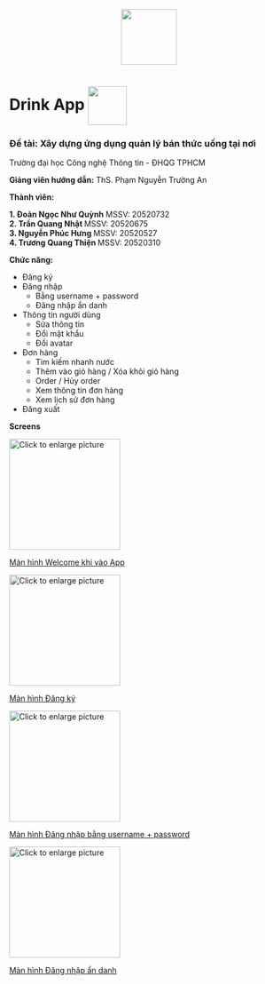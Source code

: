 <div id="header" align="center">
  <img src="https://media.giphy.com/media/bcKmIWkUMCjVm/giphy.gif" width="100"/>
</div>

<h1>
  Drink App
  <img align="center" src="https://media.giphy.com/media/ES4Vcv8zWfIt2/giphy.gif" width="70px"/>
</h1>

<h3>Đề tài: Xây dựng ứng dụng quản lý bán thức uống tại nơi</h3>

Trường đại học Công nghệ Thông tin - ĐHQG TPHCM
<br>

<strong>Giảng viên hướng dẫn:</strong> ThS. Phạm Nguyễn Trường An

<strong>Thành viên:</strong>

<strong>1. Đoàn Ngọc Như Quỳnh</strong> MSSV: 20520732 <br>
<strong>2. Trần Quang Nhật </strong> MSSV: 20520675 <br>
<strong>3. Nguyễn Phúc Hưng </strong> MSSV: 20520527 <br>
<strong>4. Trương Quang Thiện </strong> MSSV: 20520310 <br>

<strong>Chức năng: </strong>

<ul>
  <li>Đăng ký</li>
  <li>Đăng nhập
    <ul>
      <li>Bằng username + password</li>
      <li>Đăng nhập ẩn danh</li>
    </ul>
  </li>
  <li>Thông tin người dùng
    <ul>
      <li>Sửa thông tin</li>
      <li>Đổi mật khẩu</li>
      <li>Đổi avatar</li>
    </ul>
  </li>
  <li>Đơn hàng
     <ul>
      <li>Tìm kiếm nhanh nước</li>
      <li>Thêm vào giỏ hàng / Xóa khỏi giỏ hàng</li>
      <li>Order / Hủy order</li>
      <li>Xem thông tin đơn hàng</li>
      <li>Xem lịch sử đơn hàng</li>
    </ul>
  </li>
  <li>Đăng xuất</li>
</ul>

<strong>Screens</strong>

<a href="https://drive.google.com/uc?export=view&id=1lR8Cm3gub1CxMBWl58J_VSNBCrlbVNRx"><img src="https://drive.google.com/uc?export=view&id=1lR8Cm3gub1CxMBWl58J_VSNBCrlbVNRx" style="width: 200px; max-width: 100%; height: auto" title="Click to enlarge picture" />

Màn hình Welcome khi vào App
  
<a href="https://drive.google.com/uc?export=view&id=1jdTs47CJ88hwi1dyndBU8xxLC6edrsw2"><img src="https://drive.google.com/uc?export=view&id=1jdTs47CJ88hwi1dyndBU8xxLC6edrsw2" style="width: 200px; max-width: 100%; height: auto" title="Click to enlarge picture" />

Màn hình Đăng ký

<a href="https://drive.google.com/uc?export=view&id=1SRSIc4EYqmkxl8tVonFUrbHqPwvQXGZj"><img src="https://drive.google.com/uc?export=view&id=1SRSIc4EYqmkxl8tVonFUrbHqPwvQXGZj" style="width: 200px; max-width: 100%; height: auto" title="Click to enlarge picture" />

Màn hình Đăng nhập bằng username + password
    
<a href="https://drive.google.com/uc?export=view&id=1xb5NiZBAlIVT7qN54ZUNVUT8jXB5ORjR"><img src="https://drive.google.com/uc?export=view&id=1xb5NiZBAlIVT7qN54ZUNVUT8jXB5ORjR" style="width: 200px; max-width: 100%; height: auto" title="Click to enlarge picture" />

Màn hình Đăng nhập ẩn danh

